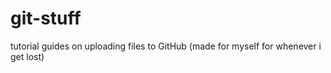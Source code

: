 # git-stuff

tutorial guides on uploading files to GitHub (made for myself for whenever i get lost)
